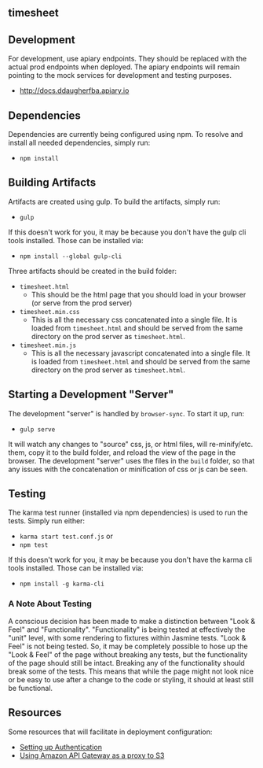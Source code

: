 timesheet
--

## Development
For development, use apiary endpoints.  They should be replaced with the actual prod endpoints when deployed.  The apiary endpoints will remain pointing to the mock services for development and testing purposes.
* http://docs.ddaugherfba.apiary.io

## Dependencies
Dependencies are currently being configured using npm.  To resolve and install all needed dependencies, simply run:
* `npm install`

## Building Artifacts
Artifacts are created using gulp.  To build the artifacts, simply run:
* `gulp`

If this doesn't work for you, it may be because you don't have the gulp cli tools installed.  Those can be installed via:
* `npm install --global gulp-cli`

Three artifacts should be created in the build folder:
* `timesheet.html`
  * This should be the html page that you should load in your browser (or serve from the prod server)
* `timesheet.min.css`
  * This is all the necessary css concatenated into a single file. It is loaded from `timesheet.html` and should be served from the same directory on the prod server as `timesheet.html`.
* `timesheet.min.js`
  * This is all the necessary javascript concatenated into a single file.  It is loaded from `timesheet.html` and should be served from the same directory on the prod server as `timesheet.html`.

## Starting a Development "Server"
The development "server" is handled by `browser-sync`.  To start it up, run:
* `gulp serve`

It will watch any changes to "source" css, js, or html files, will re-minify/etc. them, copy it to the build folder, and reload the view of the page in the browser.  The development "server" uses the files in the `build` folder, so that any issues with the concatenation or minification of css or js can be seen.

## Testing
The karma test runner (installed via npm dependencies) is used to run the tests.  Simply run either:
* `karma start test.conf.js` or
* `npm test`

If this doesn't work for you, it may be because you don't have the karma cli tools installed.  Those can be installed via:
* `npm install -g karma-cli`

### A Note About Testing
A conscious decision has been made to make a distinction between "Look & Feel" and "Functionality".  "Functionality" is being tested at effectively the "unit" level, with some rendering to fixtures within Jasmine tests.  "Look & Feel" is not being tested.  So, it may be completely possible to hose up the "Look & Feel" of the page without breaking any tests, but the functionality of the page should still be intact.  Breaking any of the functionality should break some of the tests.  This means that while the page might not look nice or be easy to use after a change to the code or styling, it should at least still be functional.

## Resources
Some resources that will facilitate in deployment configuration:
* [Setting up Authentication](https://developers.google.com/identity/sign-in/web/)
* [Using Amazon API Gateway as a proxy to S3](http://docs.aws.amazon.com/apigateway/latest/developerguide/integrating-api-with-aws-services-s3.html)
